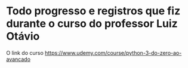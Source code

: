 # Todo progresso e registros que fiz durante o curso do professor Luiz Otávio

O link do curso https://www.udemy.com/course/python-3-do-zero-ao-avancado

